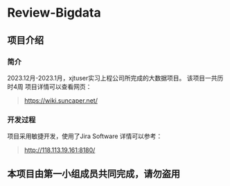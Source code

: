 # Review-Bigdata

## 项目介绍
### 简介
2023.12月-2023.1月，xjtuser实习上程公司所完成的大数据项目。
该项目一共历时4周
项目详情可以查看网页：

> https://wiki.suncaper.net/



### 开发过程
项目采用敏捷开发，使用了Jira Software
详情可以参考：

> http://118.113.19.161:8180/


## 本项目由第一小组成员共同完成，请勿盗用